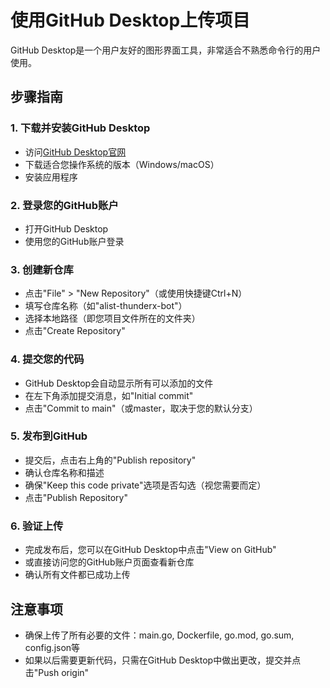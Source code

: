 # 使用GitHub Desktop上传项目

GitHub Desktop是一个用户友好的图形界面工具，非常适合不熟悉命令行的用户使用。

## 步骤指南

### 1. 下载并安装GitHub Desktop
- 访问[GitHub Desktop官网](https://desktop.github.com/)
- 下载适合您操作系统的版本（Windows/macOS）
- 安装应用程序

### 2. 登录您的GitHub账户
- 打开GitHub Desktop
- 使用您的GitHub账户登录

### 3. 创建新仓库
- 点击"File" > "New Repository"（或使用快捷键Ctrl+N）
- 填写仓库名称（如"alist-thunderx-bot"）
- 选择本地路径（即您项目文件所在的文件夹）
- 点击"Create Repository"

### 4. 提交您的代码
- GitHub Desktop会自动显示所有可以添加的文件
- 在左下角添加提交消息，如"Initial commit"
- 点击"Commit to main"（或master，取决于您的默认分支）

### 5. 发布到GitHub
- 提交后，点击右上角的"Publish repository"
- 确认仓库名称和描述
- 确保"Keep this code private"选项是否勾选（视您需要而定）
- 点击"Publish Repository"

### 6. 验证上传
- 完成发布后，您可以在GitHub Desktop中点击"View on GitHub"
- 或直接访问您的GitHub账户页面查看新仓库
- 确认所有文件都已成功上传

## 注意事项
- 确保上传了所有必要的文件：main.go, Dockerfile, go.mod, go.sum, config.json等
- 如果以后需要更新代码，只需在GitHub Desktop中做出更改，提交并点击"Push origin" 